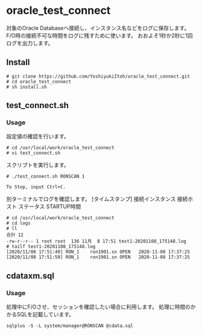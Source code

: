 # oracle_test_connect

対象のOracle Databaseへ接続し、インスタンス名などをログに保存します。
F/O時の接続不可な時間をログに残すために使います。
おおよそ1秒か2秒に1回ログを出力します。

## Install

```
# git clone https://github.com/YoshiyukiItoh/oracle_test_connect.git
# cd oracle_test_connect
# sh install.sh
```

## test_connect.sh
### Usage

設定値の確認を行います。

```
# cd /usr/local/work/oracle_test_connect
# vi test_connect.sh
```

スクリプトを実行します。

```
# ./test_connect.sh RONSCAN 1

To Stop, input Ctrl+C.

```

別ターミナルでログを確認します。
[タイムスタンプ] 接続インスタンス 接続ホスト ステータス STARTUP時間

```
# cd /usr/local/work/oracle_test_connect
# cd logs
# ll
合計 12
-rw-r--r-- 1 root root  136 11月  8 17:51 test1-20201108_175148.log
# tailf test1-20201108_175148.log
[2020/11/08 17:51:49] RON_1	   ron1901.sn OPEN	 2020-11-08 17:37:25
[2020/11/08 17:51:50] RON_1	   ron1901.sn OPEN	 2020-11-08 17:37:25
```

## cdataxm.sql
### Usage

処理中にF/Oさせ、セッションを確認したい場合に利用します。
処理に時間のかかるSQLを記載しています。

```
sqlplus -S -L system/manager@RONSCAN @cdata.sql
```

